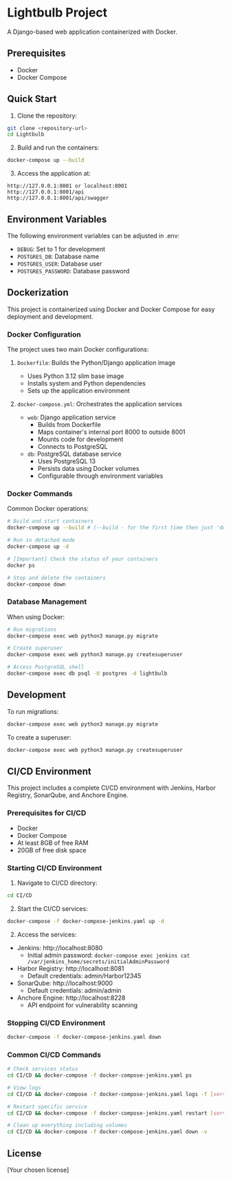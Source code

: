 # Lightbulb Project

A Django-based web application containerized with Docker.

## Prerequisites

- Docker
- Docker Compose

## Quick Start

1. Clone the repository:
```bash
git clone <repository-url>
cd Lightbulb
```

2. Build and run the containers:
```bash
docker-compose up --build
```

3. Access the application at:
```
http://127.0.0.1:8001 or localhost:8001
http://127.0.0.1:8001/api
http://127.0.0.1:8001/api/swagger
```

## Environment Variables

The following environment variables can be adjusted in .env:

- `DEBUG`: Set to 1 for development
- `POSTGRES_DB`: Database name
- `POSTGRES_USER`: Database user
- `POSTGRES_PASSWORD`: Database password

## Dockerization

This project is containerized using Docker and Docker Compose for easy deployment and development.

### Docker Configuration

The project uses two main Docker configurations:

1. `Dockerfile`: Builds the Python/Django application image
   - Uses Python 3.12 slim base image
   - Installs system and Python dependencies
   - Sets up the application environment

2. `docker-compose.yml`: Orchestrates the application services
   - `web`: Django application service
     - Builds from Dockerfile
     - Maps container's internal port 8000 to outside 8001
     - Mounts code for development
     - Connects to PostgreSQL
   - `db`: PostgreSQL database service
     - Uses PostgreSQL 13
     - Persists data using Docker volumes
     - Configurable through environment variables

### Docker Commands

Common Docker operations:

```bash
# Build and start containers 
docker-compose up --build # (--build - for the first time then just 'docker-compose up' for the consecutive runs)

# Run in detached mode
docker-compose up -d

# [Important] Check the status of your containers
docker ps

# Stop and delete the containers
docker-compose down
```

### Database Management

When using Docker:
```bash
# Run migrations
docker-compose exec web python3 manage.py migrate

# Create superuser
docker-compose exec web python3 manage.py createsuperuser

# Access PostgreSQL shell
docker-compose exec db psql -U postgres -d lightbulb
```

## Development

To run migrations:
```bash
docker-compose exec web python3 manage.py migrate
```

To create a superuser:
```bash
docker-compose exec web python3 manage.py createsuperuser
```

## CI/CD Environment

This project includes a complete CI/CD environment with Jenkins, Harbor Registry, SonarQube, and Anchore Engine.

### Prerequisites for CI/CD
- Docker
- Docker Compose
- At least 8GB of free RAM
- 20GB of free disk space

### Starting CI/CD Environment

1. Navigate to CI/CD directory:
```bash
cd CI/CD
```

2. Start the CI/CD services:
```bash
docker-compose -f docker-compose-jenkins.yaml up -d
```

2. Access the services:
- Jenkins: http://localhost:8080
  - Initial admin password: `docker-compose exec jenkins cat /var/jenkins_home/secrets/initialAdminPassword`
- Harbor Registry: http://localhost:8081
  - Default credentials: admin/Harbor12345
- SonarQube: http://localhost:9000
  - Default credentials: admin/admin
- Anchore Engine: http://localhost:8228
  - API endpoint for vulnerability scanning

### Stopping CI/CD Environment

```bash
docker-compose -f docker-compose-jenkins.yaml down
```

### Common CI/CD Commands

```bash
# Check services status
cd CI/CD && docker-compose -f docker-compose-jenkins.yaml ps

# View logs
cd CI/CD && docker-compose -f docker-compose-jenkins.yaml logs -f [service_name]

# Restart specific service
cd CI/CD && docker-compose -f docker-compose-jenkins.yaml restart [service_name]

# Clean up everything including volumes
cd CI/CD && docker-compose -f docker-compose-jenkins.yaml down -v
```

## License

[Your chosen license]
